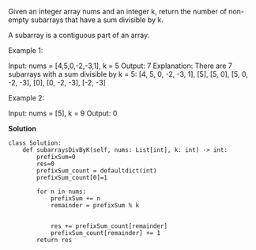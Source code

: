 Given an integer array nums and an integer k, return the number of non-empty subarrays that have a sum divisible by k.

A subarray is a contiguous part of an array.

Example 1:

Input: nums = [4,5,0,-2,-3,1], k = 5
Output: 7
Explanation: There are 7 subarrays with a sum divisible by k = 5:
[4, 5, 0, -2, -3, 1], [5], [5, 0], [5, 0, -2, -3], [0], [0, -2, -3], [-2, -3]

Example 2:

Input: nums = [5], k = 9
Output: 0

**Solution**
```
class Solution:
    def subarraysDivByK(self, nums: List[int], k: int) -> int:
        prefixSum=0
        res=0
        prefixSum_count = defaultdict(int)
        prefixSum_count[0]=1

        for n in nums:
            prefixSum += n
            remainder = prefixSum % k

    
            res += prefixSum_count[remainder]
            prefixSum_count[remainder] += 1
        return res
```
